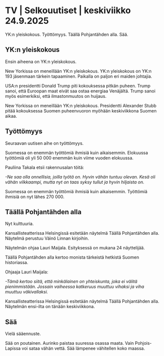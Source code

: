 # TV | Selkouutiset | keskiviikko 24.9.2025

YK:n yleiskokous. Työttömyys. Täällä Pohjantähden alla. Sää.

## YK:n yleiskokous

Ensin aiheena on YK:n yleiskokous.

New Yorkissa on meneillään YK:n yleiskokous. YK:n yleiskokous on YK:n 193 jäsenmaan tärkein tapaaminen. Paikalla on paljon eri maiden johtajia.

USA:n presidentti Donald Trump piti kokouksessa pitkän puheen. Trump sanoi, että Euroopan maat eivät saa ostaa energiaa Venäjältä. Trump sanoi myös esimerkiksi, että ilmastonmuutos on huijaus.

New Yorkissa on meneillään YK:n yleiskokous. Presidentti Alexander Stubb pitää kokouksessa Suomen puheenvuoron myöhään keskiviikkona Suomen aikaa.

## Työttömyys

Seuraavan uutisen aihe on työttömyys.

Suomessa on enemmän työttömiä ihmisiä kuin aikaisemmin. Elokuussa työttömiä oli yli 50 000 enemmän kuin viime vuoden elokuussa.

Pauliina Takala etsii rakennusalan töitä:

*-Ne saa olla onnellisia, joilla työtä on. Hyvin vähän tuntuu olevan. Kesä oli vähän vilkkaampi, mutta nyt on taas syksy tullut ja hyvin hiljaista on.*

Suomessa on enemmän työttömiä ihmisiä kuin aikaisemmin. Työttömiä ihmisiä on nyt lähes 270 000.

## Täällä Pohjantähden alla

Nyt kulttuuria.

Kansallisteatterissa Helsingissä esitetään näytelmä Täällä Pohjantähden alla. Näytelmä perustuu Väinö Linnan kirjoihin.

Näytelmän ohjaa Lauri Maijala. Esityksessä on mukana 24 näyttelijää.

Täällä Pohjantähden alla kertoo monista tärkeistä hetkistä Suomen historiassa.

Ohjaaja Lauri Maijala:

*-Tämä kertoo siitä, että minkälainen on yhteiskunta, joka ei välitä pienimmistään. Jossain vaiheessa katkeruus muuttuu vihaksi ja viha muuttuu väkivallaksi.*

Kansallisteatterissa Helsingissä esitetään näytelmä Täällä Pohjantähden alla. Näytelmän ensi-ilta on tänään keskiviikkona.

## Sää

Vielä sääennuste.

Sää on poutainen. Aurinko paistaa suuressa osassa maata. Vain Pohjois-Lapissa voi sataa vähän vettä. Sää lämpenee vähitellen koko maassa.
